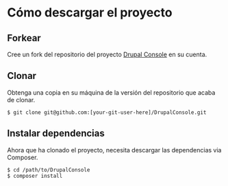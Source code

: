 # Cómo descargar el proyecto

## Forkear
Cree un fork del repositorio del proyecto [Drupal Console](https://github.com/hechoendrupal/DrupalConsole/fork) en su cuenta.

## Clonar
Obtenga una copia en su máquina de la versión del repositorio que acaba de clonar.
```
$ git clone git@github.com:[your-git-user-here]/DrupalConsole.git
```

## Instalar dependencias
Ahora que ha clonado el proyecto, necesita descargar las dependencias via Composer.

```
$ cd /path/to/DrupalConsole
$ composer install
```

